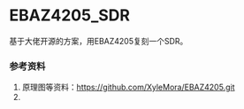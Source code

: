 # EBAZ4205_SDR
基于大佬开源的方案，用EBAZ4205复刻一个SDR。





### 参考资料

1. 原理图等资料：https://github.com/XyleMora/EBAZ4205.git
2. 